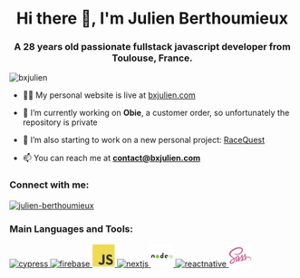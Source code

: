 <h1 align="center">Hi there 👋, I'm Julien Berthoumieux</h1>
<h3 align="center">A 28 years old passionate fullstack javascript developer from Toulouse, France.</h3>

<p align="left"> <img src="https://komarev.com/ghpvc/?username=bxjulien&label=Profile%20views&color=0e75b6&style=flat" alt="bxjulien" /> </p>

- 👨‍💻 My personal website is live at <a href="https://bxjulien.com" target="blank">bxjulien.com</a>

- 🔭 I’m currently working on **Obie**, a customer order, so unfortunately the repository is private 

- 🔭 I’m also starting to work on a new personal project: <a href="https://github.com/bxjulien/racequest" target="blank">RaceQuest</a>

- 📫 You can reach me at **contact@bxjulien.com**

<h3 align="left">Connect with me:</h3>
<p align="left">
<a href="https://linkedin.com/in/julien-berthoumieux" target="blank"><img align="center" src="https://raw.githubusercontent.com/rahuldkjain/github-profile-readme-generator/master/src/images/icons/Social/linked-in-alt.svg" alt="julien-berthoumieux" height="30" width="40" /></a>
</p>

<h3 align="left">Main Languages and Tools:</h3>
<p align="left"> <a href="https://www.cypress.io" target="_blank" rel="noreferrer"> <img src="https://raw.githubusercontent.com/simple-icons/simple-icons/6e46ec1fc23b60c8fd0d2f2ff46db82e16dbd75f/icons/cypress.svg" alt="cypress" width="40" height="40"/> </a> <a href="https://firebase.google.com/" target="_blank" rel="noreferrer"> <img src="https://www.vectorlogo.zone/logos/firebase/firebase-icon.svg" alt="firebase" width="40" height="40"/> </a> <a href="https://developer.mozilla.org/en-US/docs/Web/JavaScript" target="_blank" rel="noreferrer"> <img src="https://raw.githubusercontent.com/devicons/devicon/master/icons/javascript/javascript-original.svg" alt="javascript" width="40" height="40"/> </a> <a href="https://nextjs.org/" target="_blank" rel="noreferrer"> <img src="https://cdn.worldvectorlogo.com/logos/nextjs-2.svg" alt="nextjs" width="40" height="40"/> </a> <a href="https://nodejs.org" target="_blank" rel="noreferrer"> <img src="https://raw.githubusercontent.com/devicons/devicon/master/icons/nodejs/nodejs-original-wordmark.svg" alt="nodejs" width="40" height="40"/> </a> <a href="https://reactnative.dev/" target="_blank" rel="noreferrer"> <img src="https://reactnative.dev/img/header_logo.svg" alt="reactnative" width="40" height="40"/> </a> <a href="https://sass-lang.com" target="_blank" rel="noreferrer"> <img src="https://raw.githubusercontent.com/devicons/devicon/master/icons/sass/sass-original.svg" alt="sass" width="40" height="40"/> </a> </p>
